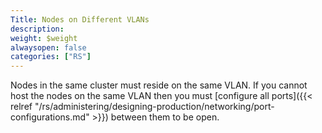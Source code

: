 ```yaml
---
Title: Nodes on Different VLANs
description: 
weight: $weight
alwaysopen: false
categories: ["RS"]
---
```

Nodes in the same cluster must reside on the same VLAN. If you cannot
host the nodes on the same VLAN then you must [configure all ports]({{< relref "/rs/administering/designing-production/networking/port-configurations.md" >}})
between them to be open.
